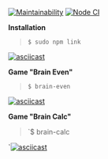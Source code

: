 [![Maintainability](https://api.codeclimate.com/v1/badges/4aae8c5911443208df79/maintainability)](https://codeclimate.com/github/alexunnt/frontend-project-lvl1/maintainability)
[![Node CI](https://github.com/alexunnt/frontend-project-lvl1/workflows/Node%20CI/badge.svg)](https://github.com/alexunnt/frontend-project-lvl1/actions)

**Installation**

>`$ sudo npm link` 

[![asciicast](https://asciinema.org/a/JvNJ0jWYRDpTIxpHRwaLYnwWD.svg)](https://asciinema.org/a/JvNJ0jWYRDpTIxpHRwaLYnwWD)

**Game "Brain Even"**

>`$ brain-even`

[![asciicast](https://asciinema.org/a/MmJLzdWULXnsAo8zhpOI3BFiV.svg)](https://asciinema.org/a/MmJLzdWULXnsAo8zhpOI3BFiV)

**Game "Brain Calc"**

>`$ brain-calc

`[![asciicast](https://asciinema.org/a/MPYhBiuMhVYrci1uK2yp7F1QO.svg)](https://asciinema.org/a/MPYhBiuMhVYrci1uK2yp7F1QO)
